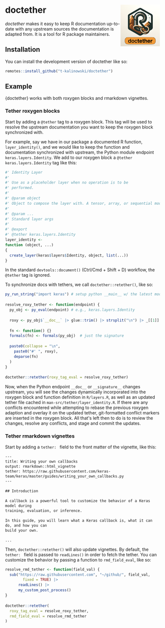 
# doctether <a href="https://github.com/t-kalinowski/doctether/"><img src="man/figures/logo.png" align="right" height="138" alt="a drawing of a carabiner and rope in the shape of the letter R" /></a>

<!-- badges: start -->
<!-- badges: end -->

_doctether_ makes it easy to keep R documentation up-to-date
with any upstream sources the documentation is adapted from.
It is a tool for R package maintainers.

## Installation

You can install the development version of doctether like so:

``` r
remotes::install_github("t-kalinowski/doctether")
```

## Example

{doctether} works with both roxygen blocks and rmarkdown vignettes.

### Tether roxygen blocks

Start by adding a `@tether` tag to a roxygen block. This tag will be used to
resolve the upstream documentation you want to keep the roxygen block
synchronized with.

For example, say we have in our package a documented R function,
`layer_identity()`, and we would like to keep the function and documentation
synchronized with upstream, the Python module endpoint `keras.layers.Identity`. 
We add to our roxygen block a `@tether keras.layers.Identity` tag like this: 

``` r
#' Identity Layer
#'
#' Use as a placeholder layer when no operation is to be
#' performed.
#'
#' @param object
#' Object to compose the layer with. A tensor, array, or sequential model.
#'
#' @param ...
#' Standard layer args
#'
#' @export
#' @tether keras.layers.Identity
layer_identity <-
function (object, ...)
{
  create_layer(keras$layers$Identity, object, list(...))
}
```

In the standard `devtools::document()` (Ctrl/Cmd + Shift + D) workflow, the `@tether` tag is ignored.

To synchronize docs with tethers, we call `doctether::retether()`, like so:

```r
py_run_string("import keras") # setup python __main__ w/ the latest module version

resolve_roxy_tether <- function(endpoint) {
  py_obj <- py_eval(endpoint) # e.g., keras.layers.Identity

  roxy <- py_obj$`__doc__` |> glue::trim() |> strsplit("\n") |> _[[1]]

  fn <- function() {}
  formals(fn) <- formals(py_obj)  # just the signature

  paste0(collapse = "\n",
    paste0("#' ", roxy),
    deparse(fn)
  )
}

doctether::retether(roxy_tag_eval = resolve_roxy_tether)
```

Now, when the Python endpoint `__doc__` or `__signature__` changes upstream, you
will see the changes dynamically incorporated into the roxygen block and
function definition in `R/layers.R`, as well as an updated tether file cached in
`man-src/tether/layer_identity.R`. If there are any conflicts encountered while
attempting to rebase the previous roxygen adaption and overlay it on the updated
tether, git-formatted conflict markers are inserted in the roxygen block. All
that's left then to do is to review the changes, resolve any conflicts, and
stage and commit the updates.

### Tether rmarkdown vignettes

Start by adding a `tether: ` field to the front matter of the vignette, like
this:

```rmd
---
title: Writing your own callbacks
output: rmarkdown::html_vignette
tether: https://raw.githubusercontent.com/keras-team/keras/master/guides/writing_your_own_callbacks.py
---

## Introduction

A callback is a powerful tool to customize the behavior of a Keras model during
training, evaluation, or inference. 

In this guide, you will learn what a Keras callback is, what it can do, and how you can
build your own. 

...

```

Then, `doctether::retether()` will also update vignettes. By default, the
`tether: ` field is passed to `readLines()` in order to fetch the tether. You
can customize the behavior by passing a function to `rmd_field_eval`, like so:

```r
resolve_rmd_tether <- function(field_val) {
  sub("https://raw.githubusercontent.com", "~/github/", field_val, 
        fixed = TRUE) |> 
      readLines() |> 
      my_custom_post_process()
}

doctether::retether(
  roxy_tag_eval = resolve_roxy_tether, 
  rmd_field_eval = resolve_rmd_tether
)
```
